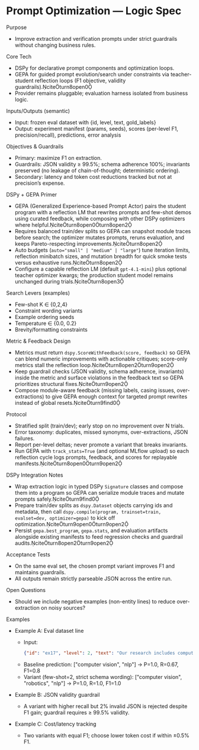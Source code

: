 # Prompt Optimization — Logic Spec

Purpose
- Improve extraction and verification prompts under strict guardrails without changing business rules.

Core Tech
- DSPy for declarative prompt components and optimization loops.
- GEPA for guided prompt evolution/search under constraints via teacher-student reflection loops (F1 objective, validity guardrails).citeturn8open0
- Provider remains pluggable; evaluation harness isolated from business logic.

Inputs/Outputs (semantic)
- Input: frozen eval dataset with {id, level, text, gold_labels}
- Output: experiment manifest (params, seeds), scores (per-level F1, precision/recall), predictions, error analysis

Objectives & Guardrails
- Primary: maximize F1 on extraction.
- Guardrails: JSON validity ≥ 99.5%; schema adherence 100%; invariants preserved (no leakage of chain-of-thought; deterministic ordering).
- Secondary: latency and token cost reductions tracked but not at precision’s expense.

DSPy + GEPA Primer
- GEPA (Generalized Experience-based Prompt Actor) pairs the student program with a reflection LM that rewrites prompts and few-shot demos using curated feedback, while composing with other DSPy optimizers where helpful.citeturn8open0turn8open2
- Requires balanced train/dev splits so GEPA can snapshot module traces before search; the optimizer mutates prompts, reruns evaluation, and keeps Pareto-respecting improvements.citeturn8open2
- Auto budgets (`auto="small" | "medium" | "large"`) tune iteration limits, reflection minibatch sizes, and mutation breadth for quick smoke tests versus exhaustive runs.citeturn8open2
- Configure a capable reflection LM (default `gpt-4.1-mini`) plus optional teacher optimizer kwargs; the production student model remains unchanged during trials.citeturn8open3

Search Levers (examples)
- Few-shot K ∈ {0,2,4}
- Constraint wording variants
- Example ordering seeds
- Temperature ∈ {0.0, 0.2}
- Brevity/formatting constraints

Metric & Feedback Design
- Metrics must return `dspy.ScoreWithFeedback(score, feedback)` so GEPA can blend numeric improvements with actionable critiques; score-only metrics stall the reflection loop.citeturn8open2turn9open2
- Keep guardrail checks (JSON validity, schema adherence, invariants) inside the metric and surface violations in the feedback text so GEPA prioritizes structural fixes.citeturn9open2
- Compose module-aware feedback (missing labels, casing issues, over-extractions) to give GEPA enough context for targeted prompt rewrites instead of global resets.citeturn9find0

Protocol
- Stratified split (train/dev); early stop on no improvement over N trials.
- Error taxonomy: duplicates, missed synonyms, over-extractions, JSON failures.
- Report per-level deltas; never promote a variant that breaks invariants.
- Run GEPA with `track_stats=True` (and optional MLflow upload) so each reflection cycle logs prompts, feedback, and scores for replayable manifests.citeturn8open0turn9open2

DSPy Integration Notes
- Wrap extraction logic in typed DSPy `Signature` classes and compose them into a program so GEPA can serialize module traces and mutate prompts safely.citeturn9find0
- Prepare train/dev splits as `dspy.Dataset` objects carrying ids and metadata, then call `dspy.compile(program, trainset=train, evalset=dev, optimizer=gepa)` to kick off optimization.citeturn9open0turn9open2
- Persist `gepa.best_program`, `gepa.stats`, and evaluation artifacts alongside existing manifests to feed regression checks and guardrail audits.citeturn8open2turn9open2

Acceptance Tests
- On the same eval set, the chosen prompt variant improves F1 and maintains guardrails.
- All outputs remain strictly parseable JSON across the entire run.

Open Questions
- Should we include negative examples (non-entity lines) to reduce over-extraction on noisy sources?

Examples
- Example A: Eval dataset line
  - Input:
    ```json
    {"id": "ex17", "level": 2, "text": "Our research includes computer vision, robotics, and NLP.", "gold_labels": ["computer vision", "robotics", "nlp"]}
    ```
  - Baseline prediction: ["computer vision", "nlp"] → P=1.0, R=0.67, F1=0.8
  - Variant (few-shot=2, strict schema wording): ["computer vision", "robotics", "nlp"] → P=1.0, R=1.0, F1=1.0

- Example B: JSON validity guardrail
  - A variant with higher recall but 2% invalid JSON is rejected despite F1 gain; guardrail requires ≥ 99.5% validity.

- Example C: Cost/latency tracking
  - Two variants with equal F1; choose lower token cost if within ±0.5% F1.

